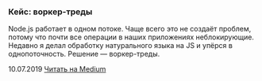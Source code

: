 ### Кейс: воркер-треды

Node.js работает в одном потоке. Чаще всего это не создаёт проблем, потому что почти все операции в наших приложениях неблокирующие. Недавно я делал обработку натурального языка на JS и упёрся в однопоточность. Решение — воркер-треды.

10.07.2019 [Читать на Medium](https://medium.com/breadhead-stories/worker-threads-b42e432caed9)
